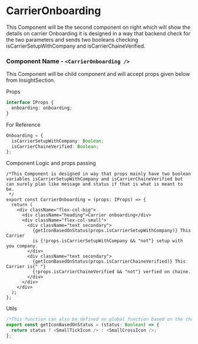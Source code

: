 # CarrierOnboarding

This Component will be the second component on right which will show the details on carrier Onboarding it is designed in a way that backend check for the two parameters and sends two booleans checking isCarrierSetupWithCompany and isCarrierChaineVerified.

### Component Name - `<CarrierOnboarding />`

This Component will be child component and will accept props given below from InsightSection.

Props

```ts
interface IProps {
  onboarding: onboarding;
}
```

For Reference

```ts
Onboarding = {
  isCarrierSetupWithCompany: Boolean;
  isCarrierChaineVerified: Boolean;
};
```

Component Logic and props passing

```tsx
/*This Component is designed in way that props mainly have two boolean variables isCarrierSetupWithCompany and isCarrierChaineVerified but can surely plan like message and status if that is what is meant to be.
 */
export const CarrierOnboarding = (props: IProps) => {
  return (
    <div className="flex-col-big">
      <div className="heading">Carrier onboarding</div>
      <div className="flex-col-small">
        <div className="text secondary">
          {getIconBasedOnStatus(props.isCarrierSetupWithCompany)} This Carrier
          is {!props.isCarrierSetupWithCompany && "not"} setup with you company.
        </div>
        <div className="text secondary">
          {getIconBasedOnStatus(props.isCarrierChaineVerified)} This Carrier is{" "}
          {!props.isCarrierChaineVerified && "not"} verfied on chaine.
        </div>
      </div>
    </div>
  );
};
```

Utils

```ts
/*This function can also be defined as global function based on the choice that <TickIcon /> and <CrossIcon> from headerInfoPanel are same */
export const getIconBasedOnStatus = (status: Boolean) => {
  return status ? <SmallTickIcon /> : <SmallCrossIcon />;
};
```
